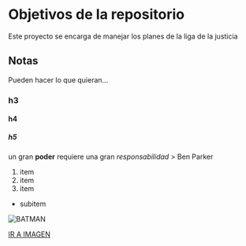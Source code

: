 # Objetivos de la repositorio

Este proyecto se encarga de manejar los planes de la liga de la justicia


## Notas
Pueden hacer lo que quieran...

### h3
#### h4
##### h5

un gran **poder** requiere una gran *responsabilidad* > Ben Parker

1. item
2. item
3. item
* subitem

![BATMAN](https://www.google.com/imgres?imgurl=https%3A%2F%2Fas.com%2Fmeristation%2Fimagenes%2F2020%2F07%2F08%2Fnoticias%2F1594221869_920953_1594221904_noticia_normal.jpg&imgrefurl=https%3A%2F%2Fas.com%2Fmeristation%2F2020%2F07%2F08%2Fnoticias%2F1594221869_920953.html&tbnid=fAHxe8PEHcNSfM&vet=12ahUKEwj4lpzZm9PuAhWhdzABHWkRA7MQMygCegUIARCnAQ..i&docid=2iUC3Ig5OmxrrM&w=1200&h=675&q=batman&ved=2ahUKEwj4lpzZm9PuAhWhdzABHWkRA7MQMygCegUIARCnAQ)

[IR A IMAGEN](https://www.google.com/imgres?imgurl=https%3A%2F%2Fas.com%2Fmeristation%2Fimagenes%2F2020%2F07%2F08%2Fnoticias%2F1594221869_920953_1594221904_noticia_normal.jpg&imgrefurl=https%3A%2F%2Fas.com%2Fmeristation%2F2020%2F07%2F08%2Fnoticias%2F1594221869_920953.html&tbnid=fAHxe8PEHcNSfM&vet=12ahUKEwj4lpzZm9PuAhWhdzABHWkRA7MQMygCegUIARCnAQ..i&docid=2iUC3Ig5OmxrrM&w=1200&h=675&q=batman&ved=2ahUKEwj4lpzZm9PuAhWhdzABHWkRA7MQMygCegUIARCnAQ)

